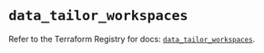 # `data_tailor_workspaces`

Refer to the Terraform Registry for docs: [`data_tailor_workspaces`](https://registry.terraform.io/providers/tailor-platform/tailor/0.0.25/docs/data-sources/workspaces).
